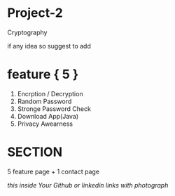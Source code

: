# Project-2
Cryptography

if any idea so suggest to add 

# feature { 5 }

1. Encrption / Decryption
2. Random Password
3. Stronge Password Check
4. Download App(Java)
5. Privacy Awearness

# SECTION

5 feature page + 1 contact page

  _this inside Your Github or linkedin links with photograph_

